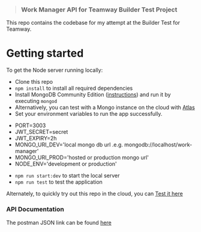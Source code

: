 > ### Work Manager API for Teamway Builder Test Project
This repo contains the codebase for my attempt at the Builder Test for Teamway. 

# Getting started

To get the Node server running locally:

- Clone this repo
- `npm install` to install all required dependencies
- Install MongoDB Community Edition ([instructions](https://docs.mongodb.com/manual/installation/#tutorials)) and run it by executing `mongod`
- Alternatively, you can test with a Mongo instance on the cloud with [Atlas](https://www.mongodb.com/atlas/database)
- Set your environment variables to run the app successfully. 
 * PORT=3003
 * JWT_SECRET=secret
 * JWT_EXPIRY=2h
 * MONGO_URI_DEV='local mongo db url .e.g. mongodb://localhost/work-manager'
 * MONGO_URI_PROD='hosted or production mongo url'
 * NODE_ENV='development or production'
- `npm run start:dev` to start the local server
- `npm run test` to test the application

Alternately, to quickly try out this repo in the cloud, you can [Test it here](https://real-lime-seagull-kilt.cyclic.app/api/uptime)

### API Documentation

The postman JSON link can be found [here](https://elements.getpostman.com/redirect?entityId=20674887-a166c149-fe26-4e43-ac54-3ca97a7845aa&entityType=collection)

